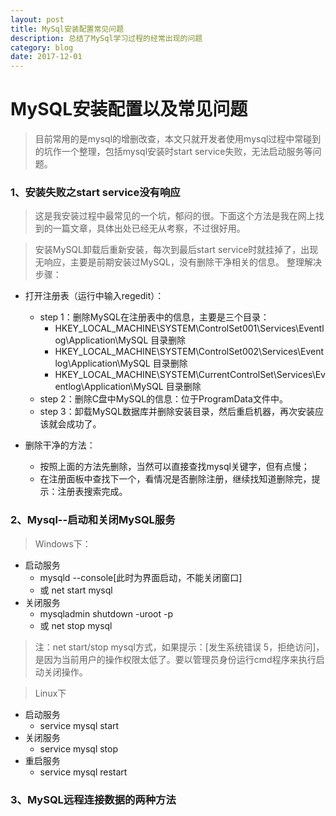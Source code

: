 ```yaml
---
layout: post
title: MySql安装配置常见问题
description: 总结了MySql学习过程的经常出现的问题
category: blog
date: 2017-12-01
---
```

# MySQL安装配置以及常见问题

> 目前常用的是mysql的增删改查，本文只就开发者使用mysql过程中常碰到的坑作一个整理，包括mysql安装时start service失败，无法启动服务等问题。
    
### 1、安装失败之start service没有响应

> 这是我安装过程中最常见的一个坑，郁闷的很。下面这个方法是我在网上找到的一篇文章，具体出处已经无从考察，不过很好用。
    
> 安装MySQL卸载后重新安装，每次到最后start service时就挂掉了，出现无响应，主要是前期安装过MySQL，没有删除干净相关的信息。
    整理解决步骤：
    
- 打开注册表（运行中输入regedit）：

    - step 1：删除MySQL在注册表中的信息，主要是三个目录：
        - HKEY_LOCAL_MACHINE\SYSTEM\ControlSet001\Services\Eventlog\Application\MySQL 目录删除
        - HKEY_LOCAL_MACHINE\SYSTEM\ControlSet002\Services\Eventlog\Application\MySQL 目录删除
        - HKEY_LOCAL_MACHINE\SYSTEM\CurrentControlSet\Services\Eventlog\Application\MySQL 目录删除
    - step 2：删除C盘中MySQL的信息：位于ProgramData文件中。
    - step 3：卸载MySQL数据库并删除安装目录，然后重启机器，再次安装应该就会成功了。
- 删除干净的方法：

    - 按照上面的方法先删除，当然可以直接查找mysql关键字，但有点慢；
    - 在注册面板中查找下一个，看情况是否删除注册，继续找知道删除完，提示：注册表搜索完成。
        
### 2、Mysql--启动和关闭MySQL服务

> Windows下：
    
- 启动服务
    - mysqld --console[此时为界面启动，不能关闭窗口]
    - 或 net start mysql
- 关闭服务
    - mysqladmin shutdown -uroot -p
    - 或 net stop mysql

> 注：net start/stop mysql方式，如果提示：[发生系统错误 5，拒绝访问]，是因为当前用户的操作权限太低了。要以管理员身份运行cmd程序来执行启动关闭操作。

> Linux下

- 启动服务
    - service mysql start
- 关闭服务
    - service mysql stop
- 重启服务
    - service mysql restart

### 3、MySQL远程连接数据的两种方法



